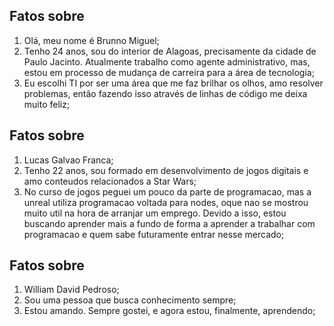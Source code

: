 ## Fatos sobre <Brunno Miguel>
1. Olá, meu nome é Brunno Miguel;
2. Tenho 24 anos, sou do interior de Alagoas, precisamente da cidade de Paulo Jacinto. Atualmente trabalho como agente administrativo, mas, estou em processo de mudança de carreira para a área de tecnologia;
3. Eu escolhi TI por ser uma área que me faz brilhar os olhos, amo resolver problemas, então fazendo isso através de linhas de código me deixa muito feliz;

## Fatos sobre <lUCAS GALVAO>
1. Lucas Galvao Franca;
2. Tenho 22 anos, sou formado em desenvolvimento de jogos digitais e amo conteudos relacionados a Star Wars;
3. No curso de jogos peguei um pouco da parte de programacao, mas a unreal utiliza programacao voltada para nodes, oque nao se mostrou muito util na hora de arranjar um emprego. Devido a isso, estou buscando aprender mais a fundo de forma a aprender a trabalhar com programacao e quem sabe futuramente entrar nesse mercado;

## Fatos sobre <William David>
1. William David Pedroso;
2. Sou uma pessoa que busca conhecimento sempre;
3. Estou amando. Sempre gostei, e agora estou, finalmente, aprendendo;